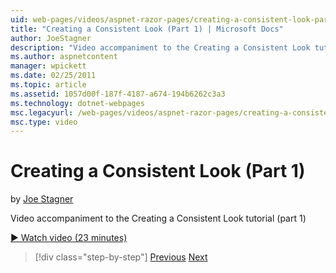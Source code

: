 ```yaml
---
uid: web-pages/videos/aspnet-razor-pages/creating-a-consistent-look-part-1
title: "Creating a Consistent Look (Part 1) | Microsoft Docs"
author: JoeStagner
description: "Video accompaniment to the Creating a Consistent Look tutorial (part 1)"
ms.author: aspnetcontent
manager: wpickett
ms.date: 02/25/2011
ms.topic: article
ms.assetid: 1057d00f-187f-4187-a674-194b6262c3a3
ms.technology: dotnet-webpages
msc.legacyurl: /web-pages/videos/aspnet-razor-pages/creating-a-consistent-look-part-1
msc.type: video
---
```

Creating a Consistent Look (Part 1)
====================
by [Joe Stagner](https://github.com/JoeStagner)

Video accompaniment to the Creating a Consistent Look tutorial (part 1)

[&#9654; Watch video (23 minutes)](https://channel9.msdn.com/Blogs/ASP-NET-Site-Videos/creating-a-consistent-look-part-1)

> [!div class="step-by-step"]
> [Previous](introduction-to-aspnet-web-programming-using-the-razor-syntax.md)
> [Next](creating-a-consistent-look-part-2.md)
